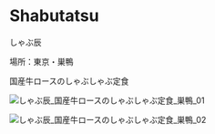 # Shabutatsu
しゃぶ辰

場所：東京・巣鴨

国産牛ロースのしゃぶしゃぶ定食

![しゃぶ辰_国産牛ロースのしゃぶしゃぶ定食_巣鴨_01](https://user-images.githubusercontent.com/20723919/107407879-93210280-6b4d-11eb-821c-20fd4406f271.JPG)

![しゃぶ辰_国産牛ロースのしゃぶしゃぶ定食_巣鴨_02](https://user-images.githubusercontent.com/20723919/107407875-91efd580-6b4d-11eb-91ea-ab3b59928980.JPG)
